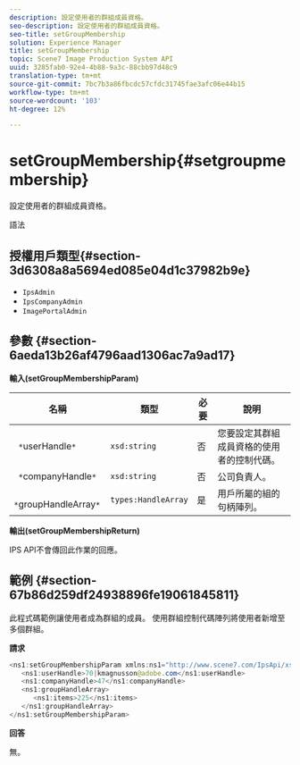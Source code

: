 ```yaml
---
description: 設定使用者的群組成員資格。
seo-description: 設定使用者的群組成員資格。
seo-title: setGroupMembership
solution: Experience Manager
title: setGroupMembership
topic: Scene7 Image Production System API
uuid: 3285fab0-92e4-4b88-9a3c-88cbb97d48c9
translation-type: tm+mt
source-git-commit: 7bc7b3a86fbcdc57cfdc31745fae3afc06e44b15
workflow-type: tm+mt
source-wordcount: '103'
ht-degree: 12%

---
```



# setGroupMembership{#setgroupmembership}

設定使用者的群組成員資格。

語法

## 授權用戶類型{#section-3d6308a8a5694ed085e04d1c37982b9e}

* `IpsAdmin`
* `IpsCompanyAdmin`
* `ImagePortalAdmin`

## 參數 {#section-6aeda13b26af4796aad1306ac7a9ad17}

**輸入(setGroupMembershipParam)**

| 名稱 | 類型 | 必要 | 說明 |
|---|---|---|---|
| ` *`userHandle`*` | `xsd:string` | 否 | 您要設定其群組成員資格的使用者的控制代碼。 |
| ` *`companyHandle`*` | `xsd:string` | 否 | 公司負責人。 |
| ` *`groupHandleArray`*` | `types:HandleArray` | 是 | 用戶所屬的組的句柄陣列。 |

**輸出(setGroupMembershipReturn)**

IPS API不會傳回此作業的回應。

## 範例 {#section-67b86d259df24938896fe19061845811}

此程式碼範例讓使用者成為群組的成員。 使用群組控制代碼陣列將使用者新增至多個群組。

**請求**

```java
<ns1:setGroupMembershipParam xmlns:ns1="http://www.scene7.com/IpsApi/xsd">
   <ns1:userHandle>70|kmagnusson@adobe.com</ns1:userHandle>
   <ns1:companyHandle>47</ns1:companyHandle>
   <ns1:groupHandleArray>
      <ns1:items>225</ns1:items>
   </ns1:groupHandleArray>
</ns1:setGroupMembershipParam>
```

**回答**

無。

